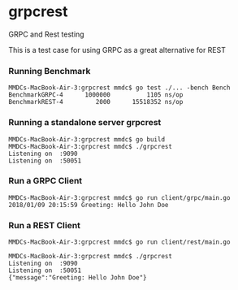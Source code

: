 # grpcrest
GRPC and Rest testing

This is a test case for using GRPC as a great alternative for REST


### Running Benchmark
```
MMDCs-MacBook-Air-3:grpcrest mmdc$ go test ./... -bench Bench
BenchmarkGRPC-4   	 1000000	      1105 ns/op
BenchmarkREST-4   	    2000	  15518352 ns/op
```

### Running a standalone server grpcrest
```
MMDCs-MacBook-Air-3:grpcrest mmdc$ go build
MMDCs-MacBook-Air-3:grpcrest mmdc$ ./grpcrest
Listening on  :9090
Listening on  :50051
```

### Run a GRPC Client
```
MMDCs-MacBook-Air-3:grpcrest mmdc$ go run client/grpc/main.go
2018/01/09 20:15:59 Greeting: Hello John Doe
```

### Run a REST Client
```
MMDCs-MacBook-Air-3:grpcrest mmdc$ go run client/rest/main.go
```

```
MMDCs-MacBook-Air-3:grpcrest mmdc$ ./grpcrest
Listening on  :9090
Listening on  :50051
{"message":"Greeting: Hello John Doe"}
```
